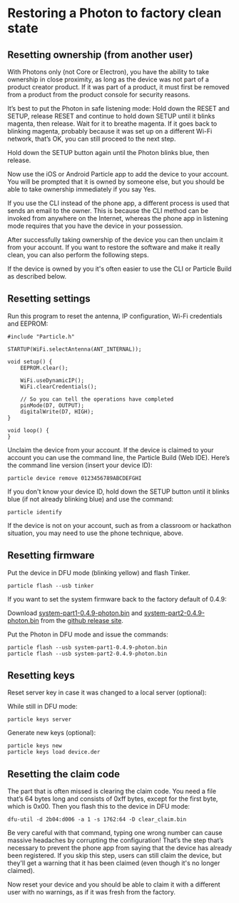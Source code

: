 # Restoring a Photon to factory clean state


## Resetting ownership (from another user)

With Photons only (not Core or Electron), you have the ability to take ownership in close proximity, as long as the device was not part of a product creator product. If it was part of a product, it must first be removed from a product from the product console for security reasons.

It’s best to put the Photon in safe listening mode: Hold down the RESET and SETUP, release RESET and continue to hold down SETUP until it blinks magenta, then release. Wait for it to breathe magenta. If it goes back to blinking magenta, probably because it was set up on a different Wi-Fi network, that’s OK, you can still proceed to the next step.

Hold down the SETUP button again until the Photon blinks blue, then release.

Now use the iOS or Android Particle app to add the device to your account. You will be prompted that it is owned by someone else, but you should be able to take ownership immediately if you say Yes.

If you use the CLI instead of the phone app, a different process is used that sends an email to the owner. This is because the CLI method can be invoked from anywhere on the Internet, whereas the phone app in listening mode requires that you have the device in your possession.

After successfully taking ownership of the device you can then unclaim it from your account. If you want to restore the software and make it really clean, you can also perform the following steps.

If the device is owned by you it's often easier to use the CLI or Particle Build as described below.


## Resetting settings

Run this program to reset the antenna, IP configuration, Wi-Fi credentials and EEPROM:

```
#include "Particle.h"

STARTUP(WiFi.selectAntenna(ANT_INTERNAL));

void setup() {
    EEPROM.clear();

    WiFi.useDynamicIP();
    WiFi.clearCredentials();

    // So you can tell the operations have completed
    pinMode(D7, OUTPUT);
    digitalWrite(D7, HIGH);
}

void loop() {
}
```

Unclaim the device from your account. If the device is claimed to your account you can use the command line, the Particle Build (Web IDE). Here’s the command line version (insert your device ID):

```
particle device remove 0123456789ABCDEFGHI
```

If you don't know your device ID, hold down the SETUP button until it blinks blue (if not already blinking blue) and use the command:

```
particle identify
```

If the device is not on your account, such as from a classroom or hackathon situation, you may need to use the phone technique, above.


## Resetting firmware

Put the device in DFU mode (blinking yellow) and flash Tinker.

```
particle flash --usb tinker
```

If you want to set the system firmware back to the factory default of 0.4.9:

Download [system-part1-0.4.9-photon.bin](https://github.com/spark/firmware/releases/download/v0.4.9-rc.3/system-part1-0.4.9-photon.bin) and [system-part2-0.4.9-photon.bin](https://github.com/spark/firmware/releases/download/v0.4.9-rc.3/system-part2-0.4.9-photon.bin) from the [github release site](https://github.com/spark/firmware/releases/tag/v0.4.9-rc.3).

Put the Photon in DFU mode and issue the commands:

```
particle flash --usb system-part1-0.4.9-photon.bin
particle flash --usb system-part2-0.4.9-photon.bin
```


## Resetting keys

Reset server key in case it was changed to a local server (optional):

While still in DFU mode:

```
particle keys server
```

Generate new keys (optional):

```
particle keys new
particle keys load device.der
```

## Resetting the claim code

The part that is often missed is clearing the claim code. You need a file that’s 64 bytes long and consists of 0xff bytes, except for the first byte, which is 0x00. Then you flash this to the device in DFU mode:

```
dfu-util -d 2b04:d006 -a 1 -s 1762:64 -D clear_claim.bin
```

Be very careful with that command, typing one wrong number can cause massive headaches by corrupting the configuration! That’s the step that’s necessary to prevent the phone app from saying that the device has already been registered. If you skip this step, users can still claim the device, but they'll get a warning that it has been claimed (even though it's no longer claimed).

Now reset your device and you should be able to claim it with a different user with no warnings, as if it was fresh from the factory.

